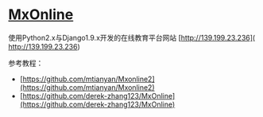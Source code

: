 # [MxOnline]( http://139.199.23.236)

使用Python2.x与Django1.9.x开发的在线教育平台网站  [http://139.199.23.236]( http://139.199.23.236)

参考教程：

- [https://github.com/mtianyan/Mxonline2](https://github.com/mtianyan/Mxonline2) 
- [https://github.com/derek-zhang123/MxOnline](https://github.com/derek-zhang123/MxOnline)

